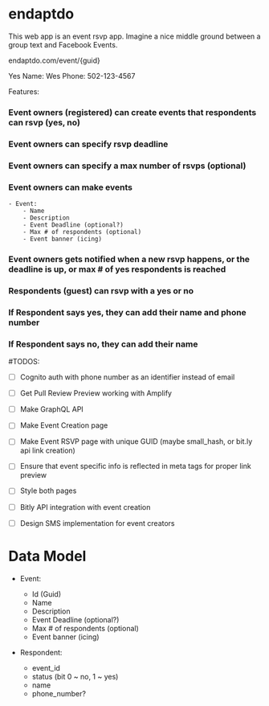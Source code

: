# endaptdo

This web app is an event rsvp app.  Imagine a nice middle ground between a group text and Facebook Events.

endaptdo.com/event/{guid}

Yes
Name: Wes
Phone: 502-123-4567

Features:

### Event owners (registered) can create events that respondents can rsvp (yes, no) 
### Event owners can specify rsvp deadline
### Event owners can specify a max number of rsvps (optional)
### Event owners can make events 
    - Event:
        - Name
        - Description
        - Event Deadline (optional?)
        - Max # of respondents (optional)
        - Event banner (icing)
### Event owners gets notified when a new rsvp happens, or the deadline is up, or max # of yes respondents is reached



### Respondents (guest) can rsvp with a yes or no
### If Respondent says yes, they can add their name and phone number
### If Respondent says no, they can add their name

#TODOS:

- [ ] Cognito auth with phone number as an identifier instead of email
- [ ] Get Pull Review Preview working with Amplify 
- [ ] Make GraphQL API
- [ ] Make Event Creation page
- [ ] Make Event RSVP page with unique GUID (maybe small_hash, or bit.ly api link creation)
- [ ] Ensure that event specific info is reflected in meta tags for proper link preview
- [ ] Style both pages
- [ ] Bitly API integration with event creation
- [ ] Design SMS implementation for event creators


# Data Model

- Event:
    - Id (Guid)
    - Name
    - Description
    - Event Deadline (optional?)
    - Max # of respondents (optional)
    - Event banner (icing)
 
- Respondent:
    - event_id
    - status (bit 0 ~ no, 1 ~ yes)
    - name
    - phone_number?
